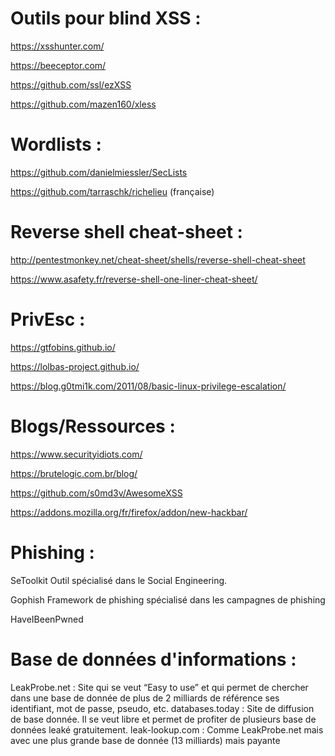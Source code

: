 # Outils pour blind XSS : 
https://xsshunter.com/ 

https://beeceptor.com/ 

https://github.com/ssl/ezXSS 

https://github.com/mazen160/xless 


# Wordlists : 
https://github.com/danielmiessler/SecLists

https://github.com/tarraschk/richelieu (française)



# Reverse shell cheat-sheet :
http://pentestmonkey.net/cheat-sheet/shells/reverse-shell-cheat-sheet

https://www.asafety.fr/reverse-shell-one-liner-cheat-sheet/ 


# PrivEsc :
https://gtfobins.github.io/

https://lolbas-project.github.io/

https://blog.g0tmi1k.com/2011/08/basic-linux-privilege-escalation/


# Blogs/Ressources : 
https://www.securityidiots.com/

https://brutelogic.com.br/blog/

https://github.com/s0md3v/AwesomeXSS

https://addons.mozilla.org/fr/firefox/addon/new-hackbar/

# Phishing :

SeToolkit
Outil spécialisé dans le Social Engineering.

Gophish
Framework de phishing spécialisé dans les campagnes de phishing



HaveIBeenPwned


# Base de données d'informations : 
LeakProbe.net : Site qui se veut “Easy to use” et qui permet de chercher dans une base de donnée de plus de 2 milliards de référence ses identifiant, mot de passe, pseudo, etc. 
databases.today : Site de diffusion de base donnée. Il se veut libre et permet de profiter de plusieurs base de données leaké gratuitement. 
leak-lookup.com : Comme LeakProbe.net mais avec une plus grande base de donnée (13 milliards) mais payante